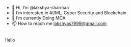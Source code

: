 - 👋 Hi, I’m @lakshya-sharmaa
- 👀 I’m interested in AI/ML, Cyber Security and Blockchain
- 🌱 I’m currently Doing MCA
- 📫 How to reach me lakshyas7999@gmail.com
<br>
Hello
<!---
lakshya-sharmaa/lakshya-sharmaa is a ✨ special ✨ repository because its `README.md` (this file) appears on your GitHub profile.
You can click the Preview link to take a look at your changes.
--->
